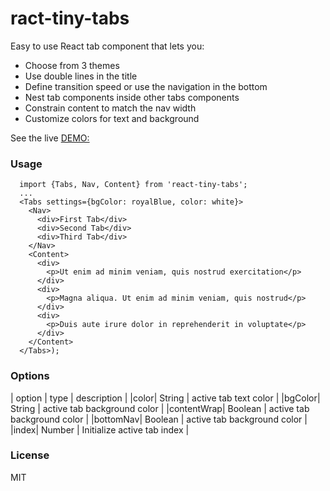 # ract-tiny-tabs

Easy to use React tab component that lets you:
* Choose from 3 themes
* Use double lines in the title
* Define transition speed or use the navigation in the bottom
* Nest tab components inside other tabs components
* Constrain content to match the nav width
* Customize colors for text and background


See the live [DEMO:](nashio.github.com/tiny-tabs)

### Usage

```
  import {Tabs, Nav, Content} from 'react-tiny-tabs';
  ...
  <Tabs settings={bgColor: royalBlue, color: white}>
    <Nav>
      <div>First Tab</div>
      <div>Second Tab</div>
      <div>Third Tab</div>
    </Nav>
    <Content>
      <div>
        <p>Ut enim ad minim veniam, quis nostrud exercitation</p>
      </div>
      <div>
        <p>Magna aliqua. Ut enim ad minim veniam, quis nostrud</p>
      </div>
      <div>
        <p>Duis aute irure dolor in reprehenderit in voluptate</p>
      </div>
    </Content>
  </Tabs>);

```

### Options
| option  | type |  description |
|color| String | active tab text color |
|bgColor| String | active tab background color |
|contentWrap| Boolean | active tab background color |
|bottomNav| Boolean | active tab background color |
|index| Number | Initialize active tab index |

### License

MIT
